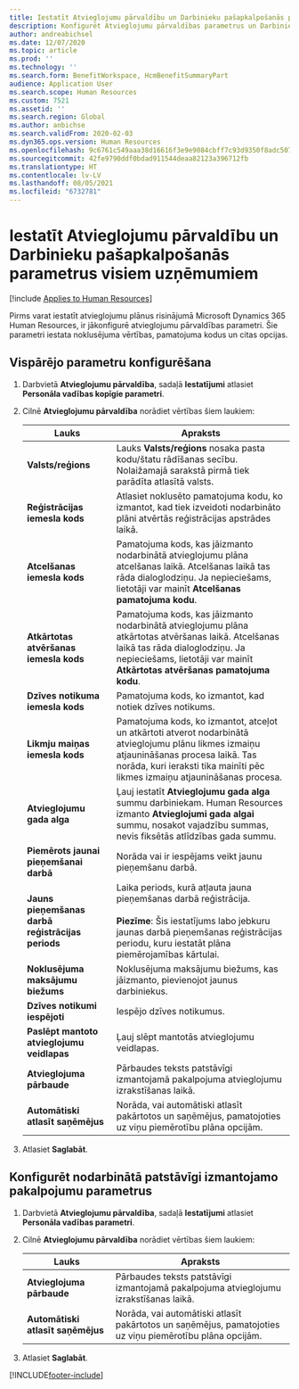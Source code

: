 ```yaml
---
title: Iestatīt Atvieglojumu pārvaldību un Darbinieku pašapkalpošanās parametrus visiem uzņēmumiem
description: Konfigurēt Atvieglojumu pārvaldības parametrus un Darbinieku pašapkalpošanos programmā Microsoft Dynamics 365 Human Resources.
author: andreabichsel
ms.date: 12/07/2020
ms.topic: article
ms.prod: ''
ms.technology: ''
ms.search.form: BenefitWorkspace, HcmBenefitSummaryPart
audience: Application User
ms.search.scope: Human Resources
ms.custom: 7521
ms.assetid: ''
ms.search.region: Global
ms.author: anbichse
ms.search.validFrom: 2020-02-03
ms.dyn365.ops.version: Human Resources
ms.openlocfilehash: 9c6761c549aaa38d16616f3e9e9084cbff7c93d9350f8adc50720d263efaff25
ms.sourcegitcommit: 42fe9790ddf0bdad911544deaa82123a396712fb
ms.translationtype: HT
ms.contentlocale: lv-LV
ms.lasthandoff: 08/05/2021
ms.locfileid: "6732781"
---
```

# <a name="set-benefits-management-and-employee-self-service-parameters-for-all-companies"></a>Iestatīt Atvieglojumu pārvaldību un Darbinieku pašapkalpošanās parametrus visiem uzņēmumiem

[!include [Applies to Human Resources](../includes/applies-to-hr.md)]

Pirms varat iestatīt atvieglojumu plānus risinājumā Microsoft Dynamics 365 Human Resources, ir jākonfigurē atvieglojumu pārvaldības parametri. Šie parametri iestata noklusējuma vērtības, pamatojuma kodus un citas opcijas. 

## <a name="configure-general-parameters"></a>Vispārējo parametru konfigurēšana

1. Darbvietā **Atvieglojumu pārvaldība**, sadaļā **Iestatījumi** atlasiet **Personāla vadības kopīgie parametri**.

2. Cilnē **Atvieglojumu pārvaldība** norādiet vērtības šiem laukiem:

   | Lauks | Apraksts |
   | --- | --- |
   | **Valsts/reģions** | Lauks **Valsts/reģions** nosaka pasta kodu/štatu rādīšanas secību. Nolaižamajā sarakstā pirmā tiek parādīta atlasītā valsts. |
   | **Reģistrācijas iemesla kods** | Atlasiet noklusēto pamatojuma kodu, ko izmantot, kad tiek izveidoti nodarbināto plāni atvērtās reģistrācijas apstrādes laikā. |
   | **Atcelšanas iemesla kods** | Pamatojuma kods, kas jāizmanto nodarbinātā atvieglojumu plāna atcelšanas laikā. Atcelšanas laikā tas rāda dialoglodziņu. Ja nepieciešams, lietotāji var mainīt **Atcelšanas pamatojuma kodu**. |
   | **Atkārtotas atvēršanas iemesla kods** | Pamatojuma kods, kas jāizmanto nodarbinātā atvieglojumu plāna atkārtotas atvēršanas laikā. Atcelšanas laikā tas rāda dialoglodziņu. Ja nepieciešams, lietotāji var mainīt **Atkārtotas atvēršanas pamatojuma kodu**. | 
   | **Dzīves notikuma iemesla kods** | Pamatojuma kods, ko izmantot, kad notiek dzīves notikums. |
   | **Likmju maiņas iemesla kods** | Pamatojuma kods, ko izmantot, atceļot un atkārtoti atverot nodarbinātā atvieglojumu plānu likmes izmaiņu atjaunināšanas procesa laikā. Tas norāda, kuri ieraksti tika mainīti pēc likmes izmaiņu atjaunināšanas procesa. |
   | **Atvieglojumu gada alga** | Ļauj iestatīt **Atvieglojumu gada alga** summu darbiniekam. Human Resources izmanto **Atvieglojumi gada algai** summu, nosakot vajadzību summas, nevis fiksētās atlīdzības gada summu. |
   | **Piemērots jaunai pieņemšanai darbā** | Norāda vai ir iespējams veikt jaunu pieņemšanu darbā. |
   | **Jauns pieņemšanas darbā reģistrācijas periods** | Laika periods, kurā atļauta jauna pieņemšanas darbā reģistrācija.</br></br>**Piezīme**: Šis iestatījums labo jebkuru jaunas darbā pieņemšanas reģistrācijas periodu, kuru iestatāt plāna piemērojamības kārtulai. |
   | **Noklusējuma maksājumu biežums** | Noklusējuma maksājumu biežums, kas jāizmanto, pievienojot jaunus darbiniekus. |
   | **Dzīves notikumi iespējoti** | Iespējo dzīves notikumus. |
   | **Paslēpt mantoto atvieglojumu veidlapas** | Ļauj slēpt mantotās atvieglojumu veidlapas. |
   | **Atvieglojuma pārbaude** | Pārbaudes teksts patstāvīgi izmantojamā pakalpojuma atvieglojumu izrakstīšanas laikā. |
   | **Automātiski atlasīt saņēmējus** | Norāda, vai automātiski atlasīt pakārtotos un saņēmējus, pamatojoties uz viņu piemērotību plāna opcijām. |

3. Atlasiet **Saglabāt**.

## <a name="configure-employee-self-service-parameters"></a>Konfigurēt nodarbinātā patstāvīgi izmantojamo pakalpojumu parametrus

1. Darbvietā **Atvieglojumu pārvaldība**, sadaļā **Iestatījumi** atlasiet **Personāla vadības parametri**.

2. Cilnē **Atvieglojumu pārvaldība** norādiet vērtības šiem laukiem:

   | Lauks | Apraksts |
   | --- | --- |
   | **Atvieglojuma pārbaude** | Pārbaudes teksts patstāvīgi izmantojamā pakalpojuma atvieglojumu izrakstīšanas laikā. |
   | **Automātiski atlasīt saņēmējus** | Norāda, vai automātiski atlasīt pakārtotos un saņēmējus, pamatojoties uz viņu piemērotību plāna opcijām. |

3. Atlasiet **Saglabāt**.




[!INCLUDE[footer-include](../includes/footer-banner.md)]